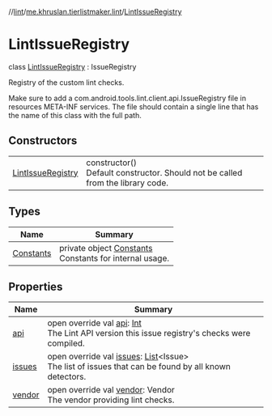 //[lint](../../../index.md)/[me.khruslan.tierlistmaker.lint](../index.md)/[LintIssueRegistry](index.md)

# LintIssueRegistry

class [LintIssueRegistry](index.md) : IssueRegistry

Registry of the custom lint checks.

Make sure to add a com.android.tools.lint.client.api.IssueRegistry file in resources META-INF services. The file should contain a single line that has the name of this class with the full path.

## Constructors

| | |
|---|---|
| [LintIssueRegistry](-lint-issue-registry.md) | constructor()<br>Default constructor. Should not be called from the library code. |

## Types

| Name | Summary |
|---|---|
| [Constants](-constants/index.md) | private object [Constants](-constants/index.md)<br>Constants for internal usage. |

## Properties

| Name | Summary |
|---|---|
| [api](api.md) | open override val [api](api.md): [Int](https://kotlinlang.org/api/latest/jvm/stdlib/kotlin/-int/index.html)<br>The Lint API version this issue registry's checks were compiled. |
| [issues](issues.md) | open override val [issues](issues.md): [List](https://kotlinlang.org/api/latest/jvm/stdlib/kotlin.collections/-list/index.html)&lt;Issue&gt;<br>The list of issues that can be found by all known detectors. |
| [vendor](vendor.md) | open override val [vendor](vendor.md): Vendor<br>The vendor providing lint checks. |
